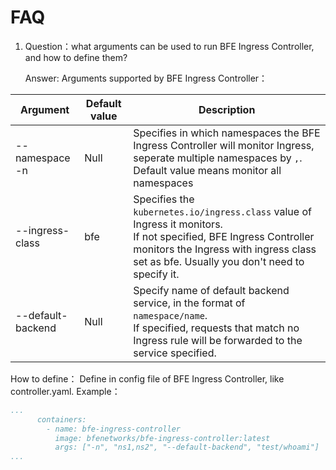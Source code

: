# FAQ
1. Question：what arguments can be used to run BFE Ingress Controller, and how to define them?

   Answer: Arguments supported by BFE Ingress Controller：

|Argument | Default value | Description|
| --- | --- | --- |
| --namespace <br> -n | Null | Specifies in which namespaces the BFE Ingress Controller will monitor Ingress, seperate multiple namespaces by `,`. <br>Default value means monitor all namespaces  |
| --ingress-class| bfe | Specifies the `kubernetes.io/ingress.class` value of Ingress it monitors. <br>If not specified, BFE Ingress Controller monitors the Ingress with ingress class set as bfe. Usually you don't need to specify it. |
| --default-backend| Null | Specify name of default backend service, in the format of `namespace/name`.<br>If specified, requests that match no Ingress rule will be forwarded to the service specified. |

How to define：
Define in config file of BFE Ingress Controller, like controller.yaml. Example：
```yaml
...
      containers:
        - name: bfe-ingress-controller
          image: bfenetworks/bfe-ingress-controller:latest
          args: ["-n", "ns1,ns2", "--default-backend", "test/whoami"]
...
```

